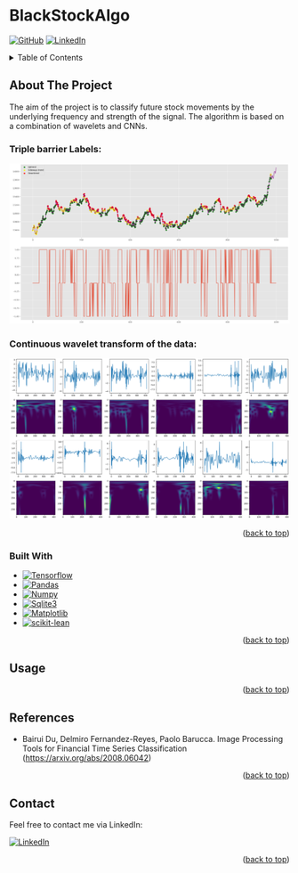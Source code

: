 # BlackStockAlgo
<a name="readme-top"></a>

[![GitHub][GitHub-shield]][GitHub-url]
[![LinkedIn][linkedin-shield]][linkedin-url]

<!-- TABLE OF CONTENTS -->
<details>
  <summary>Table of Contents</summary>
  <ol>
    <li>
      <a href="#about-the-project">About The Project</a>
      <ul>
        <li><a href="#built-with">Built With</a></li>
      </ul>
    </li>
    <li><a href="#usage">Usage</a></li>
    <li><a href="#References">References</a></li>
    <li><a href="#contact">Contact</a></li>
  </ol>
</details>

## About The Project 
The aim of the project is to classify future stock movements by the underlying frequency and strength of the signal. The algorithm is based on a combination of wavelets and CNNs. 

### Triple barrier Labels:
![TripleBarrierLabeling-img][TripleBarrierLabeling-img]

### Continuous wavelet transform of the data:
![CWT-img][CWT-img]

<p align="right">(<a href="#readme-top">back to top</a>)</p>


### Built With

* [![Tensorflow][Tensorflow-logo]][Tensorlflow-url]
* [![Pandas][Pandas-logo]][Pandas-url]
* [![Numpy][Numpy-logo]][Numpy-url]
* [![Sqlite3][Sqlite3-logo]][Sqlite3-url]
* [![Matplotlib][Matplotlib-logo]][Numpy-url]
* [![scikit-lean][scikit-lean-logo]][scikit-lean-url]

<p align="right">(<a href="#readme-top">back to top</a>)</p>

## Usage

<p align="right">(<a href="#readme-top">back to top</a>)</p>

## References
* Bairui Du, Delmiro Fernandez-Reyes, Paolo Barucca. Image Processing Tools for Financial Time Series Classification (https://arxiv.org/abs/2008.06042)

<p align="right">(<a href="#readme-top">back to top</a>)</p>


## Contact
Feel free to contact me via LinkedIn:

[![LinkedIn][linkedin-shield]][linkedin-url]

<p align="right">(<a href="#readme-top">back to top</a>)</p>

<!-- MARKDOWN LINKS & IMAGES -->
[Tensorflow-logo]: https://img.shields.io/badge/TensorFlow-000000?style=for-the-badge&logo=tensorflow&logoColor=FF6F00
[Tensorlflow-url]: https://www.tensorflow.org/
[Pandas-logo]: https://img.shields.io/badge/pandas-0d6efd?style=for-the-badge&logo=pandas&logoColor=white
[Pandas-url]: https://pandas.pydata.org/
[Numpy-logo]: https://img.shields.io/badge/NumPy-cccccc?style=for-the-badge&logo=numpy&logoColor=013243
[Numpy-url]: https://numpy.org/
[Sqlite3-logo]: https://img.shields.io/badge/SQLite3-044a64?style=for-the-badge&logo=sqlite&logoColor=0d6efd
[Sqlite3-url]: https://www.sqlite.org/index.html
[Matplotlib-logo]: https://img.shields.io/badge/matplotlib-cccccc?style=for-the-badge&logo=matplot&logoColor=0d6efd
[Matplotlib-url]: https://matplotlib.org/
[scikit-lean-logo]: https://img.shields.io/badge/scikit--learn-f66?style=for-the-badge&logo=scikitlearn&logoColor=black
[scikit-lean-url]: https://scikit-learn.org/stable/

[linkedin-shield]: https://img.shields.io/badge/-LinkedIn-black.svg?style=for-the-badge&logo=linkedin&colorB=378fe9
[linkedin-url]: https://www.linkedin.com/in/jan-erik-bosenius-a9a589217/
[GitHub-shield]: https://img.shields.io/badge/github-000?style=for-the-badge&logo=github&colorB=24292f
[GitHub-url]: https://github.com/Jan0412
[linkedin-shield]:
[linkedin-url]:

[TripleBarrierLabeling-img]: Images/Test_IMG_TripleBarrierLabeling.png
[CWT-img]: Images/Test_IMG_CWT.png
